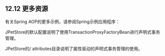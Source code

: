 ## 12.12 更多资源

有关Spring AOP的更多示例，请参阅Spring示例应用程序：

JPetStore的默认配置说明了使用TransactionProxyFactoryBean进行声明式事务管理。

JPetStore的/ attributes目录说明了属性驱动的声明式事务管理的使用。



